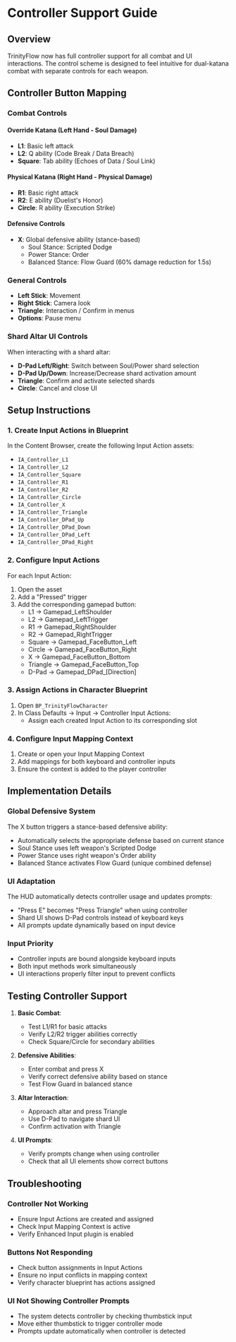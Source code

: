 # Controller Support Guide

## Overview
TrinityFlow now has full controller support for all combat and UI interactions. The control scheme is designed to feel intuitive for dual-katana combat with separate controls for each weapon.

## Controller Button Mapping

### Combat Controls

#### Override Katana (Left Hand - Soul Damage)
- **L1**: Basic left attack
- **L2**: Q ability (Code Break / Data Breach)
- **Square**: Tab ability (Echoes of Data / Soul Link)

#### Physical Katana (Right Hand - Physical Damage)
- **R1**: Basic right attack
- **R2**: E ability (Duelist's Honor)
- **Circle**: R ability (Execution Strike)

#### Defensive Controls
- **X**: Global defensive ability (stance-based)
  - Soul Stance: Scripted Dodge
  - Power Stance: Order
  - Balanced Stance: Flow Guard (60% damage reduction for 1.5s)

### General Controls
- **Left Stick**: Movement
- **Right Stick**: Camera look
- **Triangle**: Interaction / Confirm in menus
- **Options**: Pause menu

### Shard Altar UI Controls
When interacting with a shard altar:
- **D-Pad Left/Right**: Switch between Soul/Power shard selection
- **D-Pad Up/Down**: Increase/Decrease shard activation amount
- **Triangle**: Confirm and activate selected shards
- **Circle**: Cancel and close UI

## Setup Instructions

### 1. Create Input Actions in Blueprint
In the Content Browser, create the following Input Action assets:
- `IA_Controller_L1`
- `IA_Controller_L2`
- `IA_Controller_Square`
- `IA_Controller_R1`
- `IA_Controller_R2`
- `IA_Controller_Circle`
- `IA_Controller_X`
- `IA_Controller_Triangle`
- `IA_Controller_DPad_Up`
- `IA_Controller_DPad_Down`
- `IA_Controller_DPad_Left`
- `IA_Controller_DPad_Right`

### 2. Configure Input Actions
For each Input Action:
1. Open the asset
2. Add a "Pressed" trigger
3. Add the corresponding gamepad button:
   - L1 → Gamepad_LeftShoulder
   - L2 → Gamepad_LeftTrigger
   - R1 → Gamepad_RightShoulder
   - R2 → Gamepad_RightTrigger
   - Square → Gamepad_FaceButton_Left
   - Circle → Gamepad_FaceButton_Right
   - X → Gamepad_FaceButton_Bottom
   - Triangle → Gamepad_FaceButton_Top
   - D-Pad → Gamepad_DPad_[Direction]

### 3. Assign Actions in Character Blueprint
1. Open `BP_TrinityFlowCharacter`
2. In Class Defaults → Input → Controller Input Actions:
   - Assign each created Input Action to its corresponding slot

### 4. Configure Input Mapping Context
1. Create or open your Input Mapping Context
2. Add mappings for both keyboard and controller inputs
3. Ensure the context is added to the player controller

## Implementation Details

### Global Defensive System
The X button triggers a stance-based defensive ability:
- Automatically selects the appropriate defense based on current stance
- Soul Stance uses left weapon's Scripted Dodge
- Power Stance uses right weapon's Order ability
- Balanced Stance activates Flow Guard (unique combined defense)

### UI Adaptation
The HUD automatically detects controller usage and updates prompts:
- "Press E" becomes "Press Triangle" when using controller
- Shard UI shows D-Pad controls instead of keyboard keys
- All prompts update dynamically based on input device

### Input Priority
- Controller inputs are bound alongside keyboard inputs
- Both input methods work simultaneously
- UI interactions properly filter input to prevent conflicts

## Testing Controller Support

1. **Basic Combat**:
   - Test L1/R1 for basic attacks
   - Verify L2/R2 trigger abilities correctly
   - Check Square/Circle for secondary abilities

2. **Defensive Abilities**:
   - Enter combat and press X
   - Verify correct defensive ability based on stance
   - Test Flow Guard in balanced stance

3. **Altar Interaction**:
   - Approach altar and press Triangle
   - Use D-Pad to navigate shard UI
   - Confirm activation with Triangle

4. **UI Prompts**:
   - Verify prompts change when using controller
   - Check that all UI elements show correct buttons

## Troubleshooting

### Controller Not Working
- Ensure Input Actions are created and assigned
- Check Input Mapping Context is active
- Verify Enhanced Input plugin is enabled

### Buttons Not Responding
- Check button assignments in Input Actions
- Ensure no input conflicts in mapping context
- Verify character blueprint has actions assigned

### UI Not Showing Controller Prompts
- The system detects controller by checking thumbstick input
- Move either thumbstick to trigger controller mode
- Prompts update automatically when controller is detected






